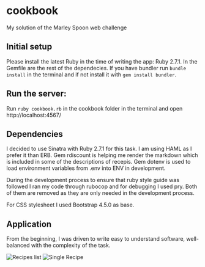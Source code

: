 # cookbook
My solution of the Marley Spoon web challenge

## Initial setup
Please install the latest Ruby in the time of writing the app: Ruby 2.7.1. 
In the Gemfile are the rest of the dependecies. If you have bundler run `bundle install` in the terminal and if not install it with `gem install bundler`.

## Run the server:
Run `ruby cookbook.rb` in the cookbook folder in the terminal and open http://localhost:4567/ 

## Dependencies
I decided to use Sinatra with Ruby 2.7.1 for this task. 
I am using HAML as I prefer it than ERB.
Gem rdiscount is helping me render the markdown which is included in some of the descriptions of recepis. 
Gem dotenv is used to load environment variables from .env into ENV in development.

During the development process to ensure that ruby style guide was followed I ran my code through rubocop and for debugging I used pry. Both of them are removed as they are only needed in the development process. 

For CSS stylesheet I used Bootstrap 4.5.0 as base.

## Application
From the beginning, I was driven to write easy to understand software, well-balanced with the complexity of the task. 

![Recipes list](https://photos.app.goo.gl/gtdihERBsh3ttJkX7)
![Single Recipe](https://photos.app.goo.gl/3Ak74UfZ4Ws1TJ2q9)
